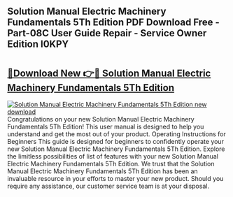 ## Solution Manual Electric Machinery Fundamentals 5Th Edition PDF Download Free - Part-08C User Guide Repair - Service Owner Edition I0KPY

# <h2><a href="http://bc81072.oget.top/?id=Solution+Manual+Electric+Machinery+Fundamentals+5Th+Edition">🔗Download New 👉🔴 Solution Manual Electric Machinery Fundamentals 5Th Edition</a></h2>

[![Solution Manual Electric Machinery Fundamentals 5Th Edition new download](https://i.imgur.com/5g1atiW.png)](http://bc81072.oget.top/?id=Solution+Manual+Electric+Machinery+Fundamentals+5Th+Edition)
Congratulations on your new Solution Manual Electric Machinery Fundamentals 5Th Edition! This user manual is designed to help you understand and get the most out of your product. Operating Instructions for Beginners This guide is designed for beginners to confidently operate your new Solution Manual Electric Machinery Fundamentals 5Th Edition. Explore the limitless possibilities of list of features with your new Solution Manual Electric Machinery Fundamentals 5Th Edition. We trust that the Solution Manual Electric Machinery Fundamentals 5Th Edition has been an invaluable resource in your efforts to master your new product. Should you require any assistance, our customer service team is at your disposal.
